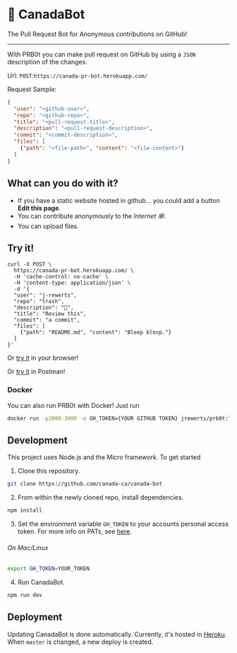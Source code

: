 # 🤖 CanadaBot
The Pull Request Bot for Anonymous contributions on GitHub!

---
With PRB0t you can make pull request on GitHub by using a `JSON` description of the changes.

Url: `POST`:`https://canada-pr-bot.herokuapp.com/`

Request Sample:
```json
{
  "user": "<github-user>",
  "repo": "<github-repo>",
  "title": "<pull-request-title>",
  "description": "<pull-request-description>",
  "commit": "<commit-description>",
  "files": [
  	{"path": "<file-path>", "content": "<file-content>"}
  ]
}
```

## What can you do with it?

- If you have a static website hosted in github... you could add a button **Edit this page**.
- You can contribute anonymously to the *Internet 🕸*.
- You can upload files.

## Try it!
```
curl -X POST \
  https://canada-pr-bot.herokuapp.com/ \
  -H 'cache-control: no-cache' \
  -H 'content-type: application/json' \
  -d '{
  "user": "j-rewerts",
  "repo": "trash",
  "description": "🤖",
  "title": "Review this",
  "commit": "a commit",
  "files": [
  	{"path": "README.md", "content": "Bleep bloop."}
  ]
}'
```

Or [try it](https://codepen.io/jrewerts/pen/vYBGVyY) in your browser!

Or [try it](https://www.getpostman.com/collections/e9b9deac7148e7dd0473) in Postman!

### Docker

You can also run PRB0t with Docker! Just run
``` bash
docker run -p3000:3000 -e GH_TOKEN={YOUR GITHUB TOKEN} jrewerts/prb0t:latest
```

## Development

This project uses Node.js and the Micro framework. To get started

1. Clone this repository.

``` bash
git clone https://github.com/canada-ca/canada-bot
```

2. From within the newly cloned repo, install dependencies.

``` bash
npm install
```

3. Set the environment variable `GH_TOKEN` to your accounts personal access token. For more info on PATs, see [here](https://help.github.com/en/articles/creating-a-personal-access-token-for-the-command-line).

###### On Mac/Linux
``` bash
export GH_TOKEN=YOUR_TOKEN
```

4. Run CanadaBot.

```bash
npm run dev
```

## Deployment

Updating CanadaBot is done automatically. Currently, it's hosted in [Heroku](https://dashboard.heroku.com/apps/canada-pr-bot). When `master` is changed, a new deploy is created.